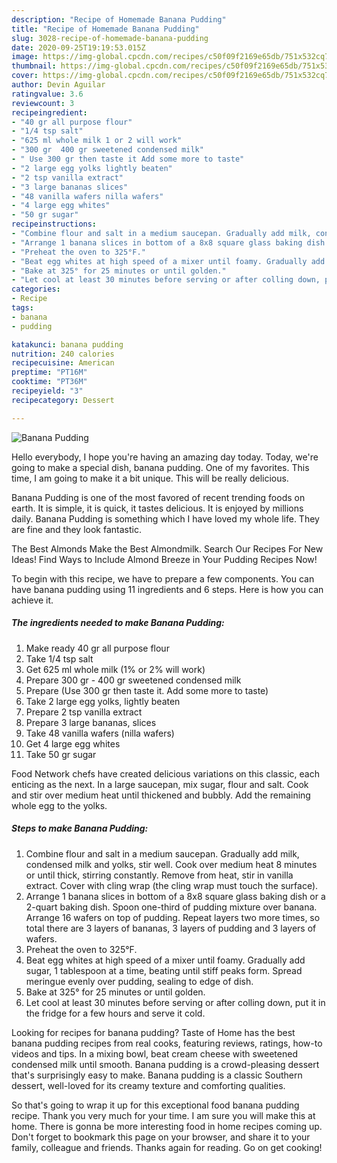 ```yaml
---
description: "Recipe of Homemade Banana Pudding"
title: "Recipe of Homemade Banana Pudding"
slug: 3028-recipe-of-homemade-banana-pudding
date: 2020-09-25T19:19:53.015Z
image: https://img-global.cpcdn.com/recipes/c50f09f2169e65db/751x532cq70/banana-pudding-recipe-main-photo.jpg
thumbnail: https://img-global.cpcdn.com/recipes/c50f09f2169e65db/751x532cq70/banana-pudding-recipe-main-photo.jpg
cover: https://img-global.cpcdn.com/recipes/c50f09f2169e65db/751x532cq70/banana-pudding-recipe-main-photo.jpg
author: Devin Aguilar
ratingvalue: 3.6
reviewcount: 3
recipeingredient:
- "40 gr all purpose flour"
- "1/4 tsp salt"
- "625 ml whole milk 1 or 2 will work"
- "300 gr  400 gr sweetened condensed milk"
- " Use 300 gr then taste it Add some more to taste"
- "2 large egg yolks lightly beaten"
- "2 tsp vanilla extract"
- "3 large bananas slices"
- "48 vanilla wafers nilla wafers"
- "4 large egg whites"
- "50 gr sugar"
recipeinstructions:
- "Combine flour and salt in a medium saucepan. Gradually add milk, condensed milk and yolks, stir well. Cook over medium heat 8 minutes or until thick, stirring constantly. Remove from heat, stir in vanilla extract. Cover with cling wrap (the cling wrap must touch the surface)."
- "Arrange 1 banana slices in bottom of a 8x8 square glass baking dish or a 2-quart baking dish. Spoon one-third of pudding mixture over banana. Arrange 16 wafers on top of pudding. Repeat layers two more times, so total there are 3 layers of bananas, 3 layers of pudding and 3 layers of wafers."
- "Preheat the oven to 325°F."
- "Beat egg whites at high speed of a mixer until foamy. Gradually add sugar, 1 tablespoon at a time, beating until stiff peaks form. Spread meringue evenly over pudding, sealing to edge of dish."
- "Bake at 325° for 25 minutes or until golden."
- "Let cool at least 30 minutes before serving or after colling down, put it in the fridge for a few hours and serve it cold."
categories:
- Recipe
tags:
- banana
- pudding

katakunci: banana pudding 
nutrition: 240 calories
recipecuisine: American
preptime: "PT16M"
cooktime: "PT36M"
recipeyield: "3"
recipecategory: Dessert

---
```



![Banana Pudding](https://img-global.cpcdn.com/recipes/c50f09f2169e65db/751x532cq70/banana-pudding-recipe-main-photo.jpg)

Hello everybody, I hope you're having an amazing day today. Today, we're going to make a special dish, banana pudding. One of my favorites. This time, I am going to make it a bit unique. This will be really delicious.

Banana Pudding is one of the most favored of recent trending foods on earth. It is simple, it is quick, it tastes delicious. It is enjoyed by millions daily. Banana Pudding is something which I have loved my whole life. They are fine and they look fantastic.

The Best Almonds Make the Best Almondmilk. Search Our Recipes For New Ideas! Find Ways to Include Almond Breeze in Your Pudding Recipes Now!


To begin with this recipe, we have to prepare a few components. You can have banana pudding using 11 ingredients and 6 steps. Here is how you can achieve it.

<!--inarticleads1-->

##### The ingredients needed to make Banana Pudding:

1. Make ready 40 gr all purpose flour
1. Take 1/4 tsp salt
1. Get 625 ml whole milk (1% or 2% will work)
1. Prepare 300 gr - 400 gr sweetened condensed milk
1. Prepare  (Use 300 gr then taste it. Add some more to taste)
1. Take 2 large egg yolks, lightly beaten
1. Prepare 2 tsp vanilla extract
1. Prepare 3 large bananas, slices
1. Take 48 vanilla wafers (nilla wafers)
1. Get 4 large egg whites
1. Take 50 gr sugar


Food Network chefs have created delicious variations on this classic, each enticing as the next. In a large saucepan, mix sugar, flour and salt. Cook and stir over medium heat until thickened and bubbly. Add the remaining whole egg to the yolks. 

<!--inarticleads2-->

##### Steps to make Banana Pudding:

1. Combine flour and salt in a medium saucepan. Gradually add milk, condensed milk and yolks, stir well. Cook over medium heat 8 minutes or until thick, stirring constantly. Remove from heat, stir in vanilla extract. Cover with cling wrap (the cling wrap must touch the surface).
1. Arrange 1 banana slices in bottom of a 8x8 square glass baking dish or a 2-quart baking dish. Spoon one-third of pudding mixture over banana. Arrange 16 wafers on top of pudding. Repeat layers two more times, so total there are 3 layers of bananas, 3 layers of pudding and 3 layers of wafers.
1. Preheat the oven to 325°F.
1. Beat egg whites at high speed of a mixer until foamy. Gradually add sugar, 1 tablespoon at a time, beating until stiff peaks form. Spread meringue evenly over pudding, sealing to edge of dish.
1. Bake at 325° for 25 minutes or until golden.
1. Let cool at least 30 minutes before serving or after colling down, put it in the fridge for a few hours and serve it cold.


Looking for recipes for banana pudding? Taste of Home has the best banana pudding recipes from real cooks, featuring reviews, ratings, how-to videos and tips. In a mixing bowl, beat cream cheese with sweetened condensed milk until smooth. Banana pudding is a crowd-pleasing dessert that&#39;s surprisingly easy to make. Banana pudding is a classic Southern dessert, well-loved for its creamy texture and comforting qualities. 

So that's going to wrap it up for this exceptional food banana pudding recipe. Thank you very much for your time. I am sure you will make this at home. There is gonna be more interesting food in home recipes coming up. Don't forget to bookmark this page on your browser, and share it to your family, colleague and friends. Thanks again for reading. Go on get cooking!
